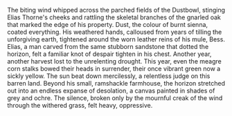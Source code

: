 The biting wind whipped across the parched fields of the  Dustbowl, stinging Elias Thorne's cheeks and rattling the skeletal branches of the gnarled oak that marked the edge of his property.  Dust, the colour of burnt sienna, coated everything.  His weathered hands, calloused from years of tilling the unforgiving earth, tightened around the worn leather reins of his mule, Bess.  Elias, a man carved from the same stubborn sandstone that dotted the horizon, felt a familiar knot of despair tighten in his chest.  Another year, another harvest lost to the unrelenting drought.  This year, even the meagre corn stalks bowed their heads in surrender, their once vibrant green now a sickly yellow.  The sun beat down mercilessly, a relentless judge on this barren land.  Beyond his small, ramshackle farmhouse, the horizon stretched out into an endless expanse of desolation, a canvas painted in shades of grey and ochre.  The silence, broken only by the mournful creak of the wind through the withered grass, felt heavy, oppressive.

